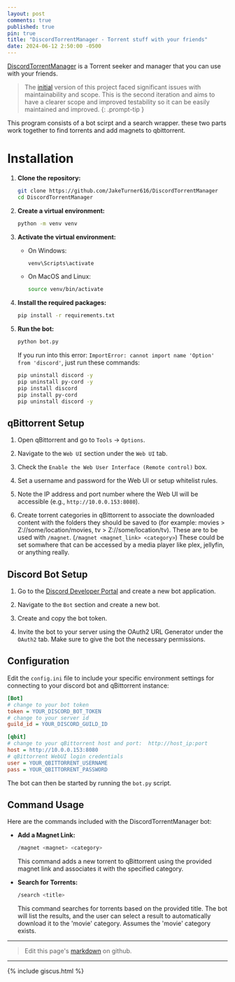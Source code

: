 ```yaml
---
layout: post
comments: true
published: true
pin: true
title: "DiscordTorrentManager - Torrent stuff with your friends"
date: 2024-06-12 2:50:00 -0500
---
```


[DiscordTorrentManager](https://github.com/JakeTurner616/DiscordTorrentManager) is a Torrent seeker and manager that you can use with your friends.

> The [initial](https://github.com/JakeTurner616/DiscordMovieBot) version of this project faced significant issues with maintainability and scope. This is the second iteration and aims to have a clearer scope and improved testability so it can be easily maintained and improved.
{: .prompt-tip }

This program consists of a bot scirpt and a search wrapper. these two parts work together to find torrents and add magnets to qbittorrent.

# Installation

1. **Clone the repository:**

    ```bash
    git clone https://github.com/JakeTurner616/DiscordTorrentManager
    cd DiscordTorrentManager
    ```

2. **Create a virtual environment:**

    ```bash
    python -m venv venv
    ```

3. **Activate the virtual environment:**

    - On Windows:

        ```bash
        venv\Scripts\activate
        ```

    - On MacOS and Linux:

        ```bash
        source venv/bin/activate
        ```

4. **Install the required packages:**

    ```bash
    pip install -r requirements.txt
    ```

5. **Run the bot:**

    ```bash
    python bot.py
    ```
    If you run into this error: `ImportError: cannot import name 'Option' from 'discord'`, just run these commands:
    
    ```bash
    pip uninstall discord -y
    pip uninstall py-cord -y
    pip install discord
    pip install py-cord
    pip uninstall discord -y
    ```

## qBittorrent Setup

1. Open qBittorrent and go to `Tools` -> `Options`.

2. Navigate to the `Web UI` section under the `Web UI` tab.

3. Check the `Enable the Web User Interface (Remote control)` box.

4. Set a username and password for the Web UI or setup whitelist rules.

5. Note the IP address and port number where the Web UI will be accessible (e.g., `http://10.0.0.153:8080`).

6. Create torrent categories in qBittorrent to associate the downloaded content with the folders they should be saved to (for example: movies > Z://some/location/movies, tv > Z://some/location/tv). These are to be used with `/magnet`. (`/magnet <magnet_link> <category>`) These could be set somwhere that can be accessed by a media player like plex, jellyfin, or anything really.

## Discord Bot Setup

1. Go to the [Discord Developer Portal](https://discord.com/developers/applications) and create a new bot application.

2. Navigate to the `Bot` section and create a new bot.

3. Create and copy the bot token.

4. Invite the bot to your server using the OAuth2 URL Generator under the `OAuth2` tab. Make sure to give the bot the necessary permissions.

## Configuration

Edit the `config.ini` file to include your specific environment settings for connecting to your discord bot and qBittorrent instance:

```ini
[Bot]
# change to your bot token
token = YOUR_DISCORD_BOT_TOKEN
# change to your server id
guild_id = YOUR_DISCORD_GUILD_ID

[qbit]
# change to your qBittorrent host and port:  http://host_ip:port 
host = http://10.0.0.153:8080
# qBittorrent WebUI login credentials
user = YOUR_QBITTORRENT_USERNAME
pass = YOUR_QBITTORRENT_PASSWORD
```

The bot can then be started by running the `bot.py` script.

## Command Usage

Here are the commands included with the DiscordTorrentManager bot:

- **Add a Magnet Link:**
    ```bash
    /magnet <magnet> <category>
    ```
    This command adds a new torrent to qBittorrent using the provided magnet link and associates it with the specified category.

- **Search for Torrents:**
    ```bash
    /search <title>
    ```
    This command searches for torrents based on the provided title. The bot will list the results, and the user can select a result to automatically download it to the 'movie' category. Assumes the 'movie' category exists.

---

> Edit this page's <a href="https://github.com/JakeTurner616/JakeTurner616.github.io/blob/main/{{page.path}}">markdown</a> on github.

---

{% include giscus.html %}
